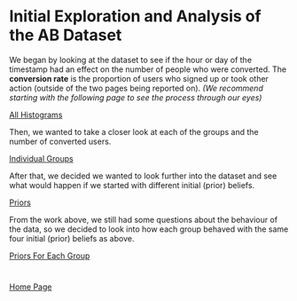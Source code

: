 # Initial Exploration and Analysis of the AB Dataset

We began by looking at the dataset to see if the hour or day of the timestamp had an effect on the number of people who were converted. The **conversion rate** is the proportion of users who signed up or took other action (outside of the two pages being reported on). *(We recommend starting with the following page to see the process through our eyes)*

[All Histograms](https://github.com/EvaGostiuk/MAT4376-project-2-team-3/blob/master/AB_DataSet/task_1/01-All_Histograms.md)

Then, we wanted to take a closer look at each of the groups and the number of converted users.

[Individual Groups](https://github.com/EvaGostiuk/MAT4376-project-2-team-3/blob/master/AB_DataSet/task_1/02-Individual_Group_Bubbles.md)

After that, we decided we wanted to look further into the dataset and see what would happen if we started with different initial (prior) beliefs.

[Priors](https://github.com/EvaGostiuk/MAT4376-project-2-team-3/blob/master/AB_DataSet/task_1/03-All_Priors.md)

From the work above, we still had some questions about the behaviour of the data, so we decided to look into how each group behaved with the same four initial (prior) beliefs as above. 

[Priors For Each Group](https://github.com/EvaGostiuk/MAT4376-project-2-team-3/blob/master/AB_DataSet/task_1/04-Individual_Group_Priors.md)

# 

[Home Page](https://github.com/EvaGostiuk/MAT4376-project-2-team-3/blob/master/README.md)
